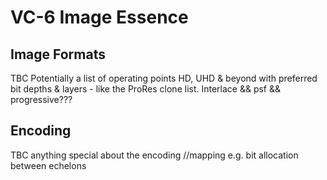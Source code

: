 # VC-6 Image Essence

## Image Formats

TBC Potentially a list of operating points HD, UHD & beyond with preferred bit depths & layers - like the ProRes clone list. Interlace && psf && progressive???

## Encoding

TBC anything special about the encoding //mapping e.g. bit allocation between echelons
